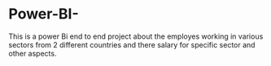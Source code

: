 # Power-BI-
 This is a power Bi end to end project about the employes working in various sectors from 2 different countries and there salary for specific sector and other aspects.
